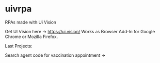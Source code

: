 # uivrpa
RPAs made with Ui Vision

Get UI Vision here -> https://ui.vision/ 
Works as Browser Add-In for Google Chrome or Mozilla Firefox.

Last Projects:

Search agent code for vaccination appointment -> 
